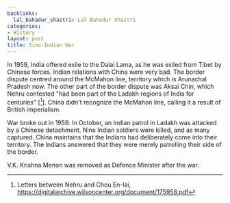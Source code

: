 ```yaml
---
backlinks:
  lal_bahadur_shastri: Lal Bahadur Shastri
categories:
- History
layout: post
title: Sino-Indian War
---
```


In 1959, India offered exile to the Dalai Lama, as he was exiled from Tibet by Chinese forces.
Indian relations with China were very bad. The border dispute centred around the McMahon line,
territory which is Arunachal Pradesh now. The other part of the border dispute was Aksai Chin,
which Nehru contested "had been part of the Ladakh regions of India for centuries" [[^1]]. China didn't
recognize the McMahon line, calling it a result of British imperialism.

War broke out in 1959. In October, an Indian patrol in Ladakh was attacked by a Chinese detachment.
Nine Indian soldiers were killed, and as many captured. China maintains that the Indians had
deliberately come into their territory. The Indians answered that they were merely patrolling
their side of the border.

V.K. Krishna Menon was removed as Defence Minister after the war.

[^1]: Letters between Nehru and Chou En-lai, https://digitalarchive.wilsoncenter.org/document/175958.pdf